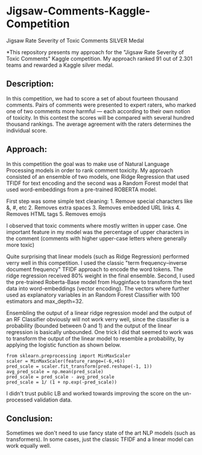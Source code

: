 # Jigsaw-Comments-Kaggle-Competition
Jigsaw Rate Severity of Toxic Comments SILVER Medal

*This repository presents my approach for the "Jigsaw Rate Severity of Toxic Comments" Kaggle competition. My approach ranked 91 out of 2.301 teams and rewarded a Kaggle silver medal.

## Description:

In this competition, we had to score a set of about fourteen thousand comments. Pairs of comments were presented to expert raters, who marked one of two comments more harmful — each according to their own notion of toxicity. In this contest the scores will be compared with several hundred thousand rankings. The average agreement with the raters determines the individual score. 

## Approach:

In this competition the goal was to make use of Natural Language Processing models in order to rank comment toxicity.
My approach consisted of an ensemble of two models, one Ridge Regression that used TFIDF for text encoding and the second was a Random Forest model that used word-embeddings from a pre-trained ROBERTA model.

First step was some simple text cleaning:
    1. Remove special characters like &, #, etc
    2. Removes extra spaces
    3. Removes embedded URL links
    4. Removes HTML tags
    5. Removes emojis
    
I observed that toxic comments where mostly written in upper case. One important feature in my model was the percentage of upper characters in the comment (comments with higher upper-case letters where generally more toxic)

Quite surprising that linear models (such as Ridge Regression) performed verry well in this competition. I used the classic "term frequency–inverse document frequency" TFIDF approach to encode the word tokens. The ridge regression received 80% weight in the final ensemble. Second, I used the pre-trained Roberta-Base model from Hugginface to transform the text data into word-embeddings (vector encoding). The vectors where further used as explanatory variables in an Random Forest Classifier with 100 estimators and max_depth=32.

Ensembling the output of a linear ridge regression model and the output of an RF Classifier obviously will not work verry well, since the classifier is a probability (bounded between 0 and 1) and the output of the linear regression is basically unbounded. One trick I did that seemed to work was to transform the output of the linear model to resemble a probability, by applying the logistic function as shown below.

    from sklearn.preprocessing import MinMaxScaler
    scaler = MinMaxScaler(feature_range=(-6,+6))
    pred_scale = scaler.fit_transform(pred.reshape(-1, 1))
    avg_pred_scale = np.mean(pred_scale)
    pred_scale = pred_scale - avg_pred_scale
    pred_scale = 1/ (1 + np.exp(-pred_scale))

I didn't trust public LB and worked towards improving the score on the un-processed validation data.

## Conclusion:
Sometimes we don't need to use fancy state of the art NLP models (such as transformers). In some cases, just the classic TFIDF and a linear model can work equally well.
